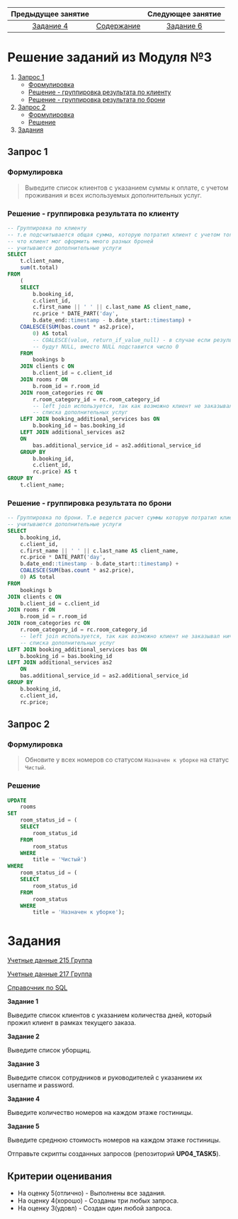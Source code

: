 Предыдущее занятие |         &nbsp;          | Следующее занятие
:----------------:|:-----------------------:|:----------------:
[Задание 4](TASK4.MD) | [Содержание](README.MD) | [Задание 6](TASK6.MD)


# Решение заданий из Модуля №3

1. [Запрос 1](#запрос-1)
    * [Формулировка](#формулировка)
    * [Решение - группировка результата по клиенту](#решение---группировка-результата-по-клиенту)
    * [Решение - группировка результата по брони](#решение---группировка-результата-по-брони)
2. [Запрос 2](#запрос-2)
    * [Формулировка](#формулировка-1)
    * [Решение](#решение)
3. [Задания](#задания)

## Запрос 1

### Формулировка

> Выведите список клиентов с указанием суммы к оплате, с учетом
проживания и всех используемых дополнительных услуг.

### Решение - группировка результата по клиенту


```sql
-- Группировка по клиенту
-- т.е подсчитывается общая сумма, которую потратил клиент с учетом того,
-- что клиент мог оформить много разных броней
-- учитываются дополнительные услуги
SELECT
	t.client_name,
	sum(t.total)
FROM
	(
	SELECT
		b.booking_id,
		c.client_id,
		c.first_name || ' ' || c.last_name AS client_name,
		rc.price * DATE_PART('day',
		b.date_end::timestamp - b.date_start::timestamp) +
	COALESCE(SUM(bas.count * as2.price),
		0) AS total
		-- COALESCE(value, return_if_value_null) - в случае если результат 
		-- будут NULL, вместо NULL подставится число 0
	FROM
		bookings b
	JOIN clients c ON
		b.client_id = c.client_id
	JOIN rooms r ON
		b.room_id = r.room_id
	JOIN room_categories rc ON
		r.room_category_id = rc.room_category_id
		-- left join используется, так как возможно клиент не заказывал ничего из
		-- списка дополнительных услуг
	LEFT JOIN booking_additional_services bas ON
		b.booking_id = bas.booking_id
	LEFT JOIN additional_services as2 
	ON
		bas.additional_service_id = as2.additional_service_id
	GROUP BY
		b.booking_id,
		c.client_id,
		rc.price) AS t
GROUP BY
	t.client_name;
```

### Решение - группировка результата по брони

```sql
-- Группировка по брони. Т.е ведется расчет суммы которую потратил клиент в рамках одной брони
-- учитываются дополнительные услуги
SELECT
	b.booking_id,
	c.client_id,
	c.first_name || ' ' || c.last_name AS client_name,
	rc.price * DATE_PART('day',
	b.date_end::timestamp - b.date_start::timestamp) +
	COALESCE(SUM(bas.count * as2.price),
	0) AS total
FROM
	bookings b
JOIN clients c ON
	b.client_id = c.client_id
JOIN rooms r ON
	b.room_id = r.room_id
JOIN room_categories rc ON
	r.room_category_id = rc.room_category_id
	-- left join используется, так как возможно клиент не заказывал ничего из
	-- списка дополнительных услуг
LEFT JOIN booking_additional_services bas ON
	b.booking_id = bas.booking_id
LEFT JOIN additional_services as2 
	ON
	bas.additional_service_id = as2.additional_service_id
GROUP BY
	b.booking_id,
	c.client_id,
	rc.price;
```

## Запрос 2

### Формулировка

> Обновите у всех номеров со статусом `Назначен к уборке` на статус
`Чистый`.

### Решение

```sql
UPDATE
	rooms
SET
	room_status_id = (
	SELECT
		room_status_id
	FROM
		room_status
	WHERE
		title = 'Чистый')
WHERE
	room_status_id = (
	SELECT
		room_status_id
	FROM
		room_status
	WHERE
		title = 'Назначен к уборке');
```

# Задания

[Учетные данные 215 Группа](docs/215.md)

[Учетные данные 217 Группа](docs/217.md)

[Справочник по SQL](https://unetway.com/tutorials/sql)

**Задание 1**

Выведите список клиентов с указанием количества дней, который прожил клиент в рамках текущего заказа.   

**Задание 2**

Выведите список уборщиц.

**Задание 3**

Выведите список сотрудников и руководителей с указанием их username и password.

**Задание 4**

Выведите количество номеров на каждом этаже гостиницы.

**Задание 5**

Выведите среднюю стоимость номеров на каждом этаже гостиницы.

Отправьте скрипты созданных запросов (репозиторий **UP04_TASK5**).

## Критерии оценивания

* На оценку 5(отлично) - Выполнены все задания.
* На оценку 4(хорошо) - Созданы три любых запроса.
* На оценку 3(удовл) - Создан один любой запроса.



